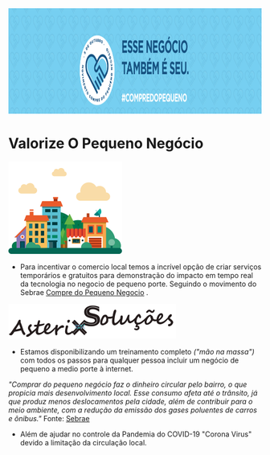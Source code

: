 <img src="img/Movimento_Compre_do_Pequeno_Negocio_ Banner_portal.jpg" alt="Movimento_Compre_do_Pequeno_Negocio_Sebrae" height="210" width="1400"/>

# Valorize O Pequeno Negócio


![Compre do Pequeno](img/bairro-png.png)



* Para incentivar o comercio local temos a incrível  opção de criar serviços temporários e gratuitos para demonstração do impacto em tempo real da tecnologia no negocio de pequeno porte.
  Seguindo o movimento do Sebrae [Compre do Pequeno Negocio](https://asterixsolucoes.com.br/compre_do_pequeno_negocio) .

![](img/AsterixSolucoes_logo.png)
 * Estamos disponibilizando um treinamento completo _("mão na massa")_ com todos os passos para qualquer pessoa incluir um negócio de pequeno a medio porte à internet.
  

 _"Comprar do pequeno negócio faz o dinheiro circular pelo bairro, o que propicia mais desenvolvimento local. Esse consumo afeta até o 
trânsito, já que produz menos deslocamentos pela cidade, além de contribuir para o meio ambiente, com a redução da emissão dos gases poluentes de carros e ônibus."_ Fonte: [Sebrae](https://www.sebrae.com.br/sites/PortalSebrae/sebraeaz/movimento-compre-do-pequeno-negocio-busca-fortalecer-comercio-local,03b1aee47d1be410VgnVCM1000003b74010aRCRD)


  
* Além de ajudar no controle da Pandemia do COVID-19 "Corona Virus" devido a limitação da circulação local.

